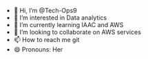 - 👋 Hi, I’m @Tech-Ops9
- 👀 I’m interested in Data analytics
- 🌱 I’m currently learning IAAC and AWS
- 💞️ I’m looking to collaborate on AWS services
- 📫 How to reach me git
- 😄 Pronouns: Her
  
<!---
Tech-Ops9/Tech-Ops9 is a ✨ special ✨ repository because its `README.md` (this file) appears on your GitHub profile.
You can click the Preview link to take a look at your changes.
--->
